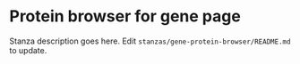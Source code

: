 # Protein browser for gene page

Stanza description goes here. Edit `stanzas/gene-protein-browser/README.md` to update.
